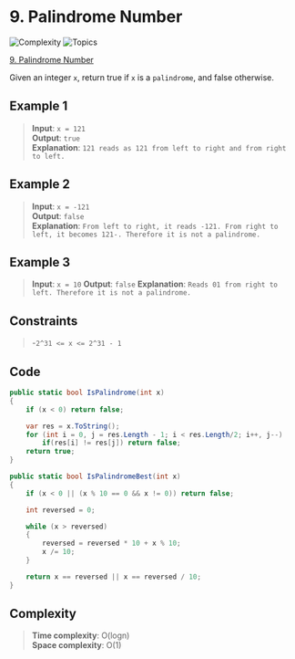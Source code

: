 # 9. Palindrome Number

![Complexity](https://img.shields.io/badge/easy-green)
![Topics](https://img.shields.io/badge/math-blue)

[9. Palindrome Number](https://leetcode.com/problems/palindrome-number)

Given an integer `x`, return true if `x` is a `palindrome`, and false otherwise.

## Example 1

> **Input**: `x = 121`  
> **Output**: `true`  
> **Explanation**: `121 reads as 121 from left to right and from right to left.`

## Example 2

> **Input**: `x = -121`  
> **Output**: `false`  
> **Explanation**:
`From left to right, it reads -121. From right to left, it becomes 121-. Therefore it is not a palindrome.`

## Example 3

> **Input**: `x = 10`
> **Output**: `false`
> **Explanation**: `Reads 01 from right to left. Therefore it is not a palindrome.`

## Constraints

> -`2^31 <= x <= 2^31 - 1`

## Code

```csharp
public static bool IsPalindrome(int x)
{
    if (x < 0) return false;

    var res = x.ToString();
    for (int i = 0, j = res.Length - 1; i < res.Length/2; i++, j--)
        if(res[i] != res[j]) return false;
    return true;
}

public static bool IsPalindromeBest(int x)
{
    if (x < 0 || (x % 10 == 0 && x != 0)) return false;

    int reversed = 0;

    while (x > reversed)
    {
        reversed = reversed * 10 + x % 10;
        x /= 10;
    }

    return x == reversed || x == reversed / 10;
}
```

## Complexity

> **Time complexity**: O(logn)  
> **Space complexity**: O(1)